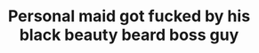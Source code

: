 ---
layout: post
title: Personal maid got fucked by his black beauty beard boss guy
duration: '10:18'
view: 318
rate: 2
video: 'https://flashservice.xvideos.com/embedframe/26306203'
category: 
 - amateur
 - beautiful
 - brunette
 - curvy
 - pinay-interracial
 - pinay
 - wife
tags: 
 - pinay-sex
priority: 0.9
changefreq: daily
---